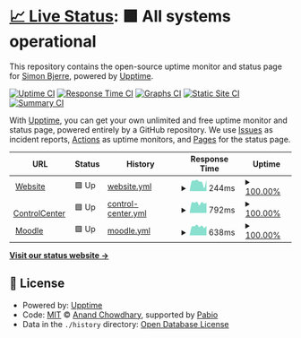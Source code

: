 # [📈 Live Status](https://bjerrecs.github.io/uptime): <!--live status--> **🟩 All systems operational**

This repository contains the open-source uptime monitor and status page for [Simon Bjerre](https://bjerrecs.github.io/uptime), powered by [Upptime](https://github.com/upptime/upptime).

[![Uptime CI](https://github.com/bjerrecs/uptime/workflows/Uptime%20CI/badge.svg)](https://github.com/bjerrecs/uptime/actions?query=workflow%3A%22Uptime+CI%22)
[![Response Time CI](https://github.com/bjerrecs/uptime/workflows/Response%20Time%20CI/badge.svg)](https://github.com/bjerrecs/uptime/actions?query=workflow%3A%22Response+Time+CI%22)
[![Graphs CI](https://github.com/bjerrecs/uptime/workflows/Graphs%20CI/badge.svg)](https://github.com/bjerrecs/uptime/actions?query=workflow%3A%22Graphs+CI%22)
[![Static Site CI](https://github.com/bjerrecs/uptime/workflows/Static%20Site%20CI/badge.svg)](https://github.com/bjerrecs/uptime/actions?query=workflow%3A%22Static+Site+CI%22)
[![Summary CI](https://github.com/bjerrecs/uptime/workflows/Summary%20CI/badge.svg)](https://github.com/bjerrecs/uptime/actions?query=workflow%3A%22Summary+CI%22)

With [Upptime](https://upptime.js.org), you can get your own unlimited and free uptime monitor and status page, powered entirely by a GitHub repository. We use [Issues](https://github.com/bjerrecs/uptime/issues) as incident reports, [Actions](https://github.com/bjerrecs/uptime/actions) as uptime monitors, and [Pages](https://bjerrecs.github.io/uptime) for the status page.

<!--start: status pages-->
<!-- This summary is generated by Upptime (https://github.com/upptime/upptime) -->
<!-- Do not edit this manually, your changes will be overwritten -->
<!-- prettier-ignore -->
| URL | Status | History | Response Time | Uptime |
| --- | ------ | ------- | ------------- | ------ |
| <img alt="" src="https://icons.duckduckgo.com/ip3/home.vatsca.org.ico" height="13"> [Website](https://home.vatsca.org) | 🟩 Up | [website.yml](https://github.com/bjerrecs/uptime/commits/HEAD/history/website.yml) | <details><summary><img alt="Response time graph" src="./graphs/website/response-time-week.png" height="20"> 244ms</summary><br><a href="https://bjerrecs.github.io/uptime/history/website"><img alt="Response time 232" src="https://img.shields.io/endpoint?url=https%3A%2F%2Fraw.githubusercontent.com%2Fbjerrecs%2Fuptime%2FHEAD%2Fapi%2Fwebsite%2Fresponse-time.json"></a><br><a href="https://bjerrecs.github.io/uptime/history/website"><img alt="24-hour response time 288" src="https://img.shields.io/endpoint?url=https%3A%2F%2Fraw.githubusercontent.com%2Fbjerrecs%2Fuptime%2FHEAD%2Fapi%2Fwebsite%2Fresponse-time-day.json"></a><br><a href="https://bjerrecs.github.io/uptime/history/website"><img alt="7-day response time 244" src="https://img.shields.io/endpoint?url=https%3A%2F%2Fraw.githubusercontent.com%2Fbjerrecs%2Fuptime%2FHEAD%2Fapi%2Fwebsite%2Fresponse-time-week.json"></a><br><a href="https://bjerrecs.github.io/uptime/history/website"><img alt="30-day response time 236" src="https://img.shields.io/endpoint?url=https%3A%2F%2Fraw.githubusercontent.com%2Fbjerrecs%2Fuptime%2FHEAD%2Fapi%2Fwebsite%2Fresponse-time-month.json"></a><br><a href="https://bjerrecs.github.io/uptime/history/website"><img alt="1-year response time 232" src="https://img.shields.io/endpoint?url=https%3A%2F%2Fraw.githubusercontent.com%2Fbjerrecs%2Fuptime%2FHEAD%2Fapi%2Fwebsite%2Fresponse-time-year.json"></a></details> | <details><summary><a href="https://bjerrecs.github.io/uptime/history/website">100.00%</a></summary><a href="https://bjerrecs.github.io/uptime/history/website"><img alt="All-time uptime 100.00%" src="https://img.shields.io/endpoint?url=https%3A%2F%2Fraw.githubusercontent.com%2Fbjerrecs%2Fuptime%2FHEAD%2Fapi%2Fwebsite%2Fuptime.json"></a><br><a href="https://bjerrecs.github.io/uptime/history/website"><img alt="24-hour uptime 100.00%" src="https://img.shields.io/endpoint?url=https%3A%2F%2Fraw.githubusercontent.com%2Fbjerrecs%2Fuptime%2FHEAD%2Fapi%2Fwebsite%2Fuptime-day.json"></a><br><a href="https://bjerrecs.github.io/uptime/history/website"><img alt="7-day uptime 100.00%" src="https://img.shields.io/endpoint?url=https%3A%2F%2Fraw.githubusercontent.com%2Fbjerrecs%2Fuptime%2FHEAD%2Fapi%2Fwebsite%2Fuptime-week.json"></a><br><a href="https://bjerrecs.github.io/uptime/history/website"><img alt="30-day uptime 100.00%" src="https://img.shields.io/endpoint?url=https%3A%2F%2Fraw.githubusercontent.com%2Fbjerrecs%2Fuptime%2FHEAD%2Fapi%2Fwebsite%2Fuptime-month.json"></a><br><a href="https://bjerrecs.github.io/uptime/history/website"><img alt="1-year uptime 100.00%" src="https://img.shields.io/endpoint?url=https%3A%2F%2Fraw.githubusercontent.com%2Fbjerrecs%2Fuptime%2FHEAD%2Fapi%2Fwebsite%2Fuptime-year.json"></a></details>
| <img alt="" src="https://icons.duckduckgo.com/ip3/cc.vatsim-scandinavia.org.ico" height="13"> [ControlCenter](https://cc.vatsim-scandinavia.org) | 🟩 Up | [control-center.yml](https://github.com/bjerrecs/uptime/commits/HEAD/history/control-center.yml) | <details><summary><img alt="Response time graph" src="./graphs/control-center/response-time-week.png" height="20"> 792ms</summary><br><a href="https://bjerrecs.github.io/uptime/history/control-center"><img alt="Response time 1013" src="https://img.shields.io/endpoint?url=https%3A%2F%2Fraw.githubusercontent.com%2Fbjerrecs%2Fuptime%2FHEAD%2Fapi%2Fcontrol-center%2Fresponse-time.json"></a><br><a href="https://bjerrecs.github.io/uptime/history/control-center"><img alt="24-hour response time 791" src="https://img.shields.io/endpoint?url=https%3A%2F%2Fraw.githubusercontent.com%2Fbjerrecs%2Fuptime%2FHEAD%2Fapi%2Fcontrol-center%2Fresponse-time-day.json"></a><br><a href="https://bjerrecs.github.io/uptime/history/control-center"><img alt="7-day response time 792" src="https://img.shields.io/endpoint?url=https%3A%2F%2Fraw.githubusercontent.com%2Fbjerrecs%2Fuptime%2FHEAD%2Fapi%2Fcontrol-center%2Fresponse-time-week.json"></a><br><a href="https://bjerrecs.github.io/uptime/history/control-center"><img alt="30-day response time 947" src="https://img.shields.io/endpoint?url=https%3A%2F%2Fraw.githubusercontent.com%2Fbjerrecs%2Fuptime%2FHEAD%2Fapi%2Fcontrol-center%2Fresponse-time-month.json"></a><br><a href="https://bjerrecs.github.io/uptime/history/control-center"><img alt="1-year response time 1013" src="https://img.shields.io/endpoint?url=https%3A%2F%2Fraw.githubusercontent.com%2Fbjerrecs%2Fuptime%2FHEAD%2Fapi%2Fcontrol-center%2Fresponse-time-year.json"></a></details> | <details><summary><a href="https://bjerrecs.github.io/uptime/history/control-center">100.00%</a></summary><a href="https://bjerrecs.github.io/uptime/history/control-center"><img alt="All-time uptime 100.00%" src="https://img.shields.io/endpoint?url=https%3A%2F%2Fraw.githubusercontent.com%2Fbjerrecs%2Fuptime%2FHEAD%2Fapi%2Fcontrol-center%2Fuptime.json"></a><br><a href="https://bjerrecs.github.io/uptime/history/control-center"><img alt="24-hour uptime 100.00%" src="https://img.shields.io/endpoint?url=https%3A%2F%2Fraw.githubusercontent.com%2Fbjerrecs%2Fuptime%2FHEAD%2Fapi%2Fcontrol-center%2Fuptime-day.json"></a><br><a href="https://bjerrecs.github.io/uptime/history/control-center"><img alt="7-day uptime 100.00%" src="https://img.shields.io/endpoint?url=https%3A%2F%2Fraw.githubusercontent.com%2Fbjerrecs%2Fuptime%2FHEAD%2Fapi%2Fcontrol-center%2Fuptime-week.json"></a><br><a href="https://bjerrecs.github.io/uptime/history/control-center"><img alt="30-day uptime 100.00%" src="https://img.shields.io/endpoint?url=https%3A%2F%2Fraw.githubusercontent.com%2Fbjerrecs%2Fuptime%2FHEAD%2Fapi%2Fcontrol-center%2Fuptime-month.json"></a><br><a href="https://bjerrecs.github.io/uptime/history/control-center"><img alt="1-year uptime 100.00%" src="https://img.shields.io/endpoint?url=https%3A%2F%2Fraw.githubusercontent.com%2Fbjerrecs%2Fuptime%2FHEAD%2Fapi%2Fcontrol-center%2Fuptime-year.json"></a></details>
| <img alt="" src="https://icons.duckduckgo.com/ip3/moodle.vatsim-scandinavia.org.ico" height="13"> [Moodle](https://moodle.vatsim-scandinavia.org/login/index.php) | 🟩 Up | [moodle.yml](https://github.com/bjerrecs/uptime/commits/HEAD/history/moodle.yml) | <details><summary><img alt="Response time graph" src="./graphs/moodle/response-time-week.png" height="20"> 638ms</summary><br><a href="https://bjerrecs.github.io/uptime/history/moodle"><img alt="Response time 747" src="https://img.shields.io/endpoint?url=https%3A%2F%2Fraw.githubusercontent.com%2Fbjerrecs%2Fuptime%2FHEAD%2Fapi%2Fmoodle%2Fresponse-time.json"></a><br><a href="https://bjerrecs.github.io/uptime/history/moodle"><img alt="24-hour response time 658" src="https://img.shields.io/endpoint?url=https%3A%2F%2Fraw.githubusercontent.com%2Fbjerrecs%2Fuptime%2FHEAD%2Fapi%2Fmoodle%2Fresponse-time-day.json"></a><br><a href="https://bjerrecs.github.io/uptime/history/moodle"><img alt="7-day response time 638" src="https://img.shields.io/endpoint?url=https%3A%2F%2Fraw.githubusercontent.com%2Fbjerrecs%2Fuptime%2FHEAD%2Fapi%2Fmoodle%2Fresponse-time-week.json"></a><br><a href="https://bjerrecs.github.io/uptime/history/moodle"><img alt="30-day response time 595" src="https://img.shields.io/endpoint?url=https%3A%2F%2Fraw.githubusercontent.com%2Fbjerrecs%2Fuptime%2FHEAD%2Fapi%2Fmoodle%2Fresponse-time-month.json"></a><br><a href="https://bjerrecs.github.io/uptime/history/moodle"><img alt="1-year response time 747" src="https://img.shields.io/endpoint?url=https%3A%2F%2Fraw.githubusercontent.com%2Fbjerrecs%2Fuptime%2FHEAD%2Fapi%2Fmoodle%2Fresponse-time-year.json"></a></details> | <details><summary><a href="https://bjerrecs.github.io/uptime/history/moodle">100.00%</a></summary><a href="https://bjerrecs.github.io/uptime/history/moodle"><img alt="All-time uptime 100.00%" src="https://img.shields.io/endpoint?url=https%3A%2F%2Fraw.githubusercontent.com%2Fbjerrecs%2Fuptime%2FHEAD%2Fapi%2Fmoodle%2Fuptime.json"></a><br><a href="https://bjerrecs.github.io/uptime/history/moodle"><img alt="24-hour uptime 100.00%" src="https://img.shields.io/endpoint?url=https%3A%2F%2Fraw.githubusercontent.com%2Fbjerrecs%2Fuptime%2FHEAD%2Fapi%2Fmoodle%2Fuptime-day.json"></a><br><a href="https://bjerrecs.github.io/uptime/history/moodle"><img alt="7-day uptime 100.00%" src="https://img.shields.io/endpoint?url=https%3A%2F%2Fraw.githubusercontent.com%2Fbjerrecs%2Fuptime%2FHEAD%2Fapi%2Fmoodle%2Fuptime-week.json"></a><br><a href="https://bjerrecs.github.io/uptime/history/moodle"><img alt="30-day uptime 100.00%" src="https://img.shields.io/endpoint?url=https%3A%2F%2Fraw.githubusercontent.com%2Fbjerrecs%2Fuptime%2FHEAD%2Fapi%2Fmoodle%2Fuptime-month.json"></a><br><a href="https://bjerrecs.github.io/uptime/history/moodle"><img alt="1-year uptime 100.00%" src="https://img.shields.io/endpoint?url=https%3A%2F%2Fraw.githubusercontent.com%2Fbjerrecs%2Fuptime%2FHEAD%2Fapi%2Fmoodle%2Fuptime-year.json"></a></details>

<!--end: status pages-->

[**Visit our status website →**](https://bjerrecs.github.io/uptime)

## 📄 License

- Powered by: [Upptime](https://github.com/upptime/upptime)
- Code: [MIT](./LICENSE) © [Anand Chowdhary](https://anandchowdhary.com), supported by [Pabio](https://pabio.com)
- Data in the `./history` directory: [Open Database License](https://opendatacommons.org/licenses/odbl/1-0/)
